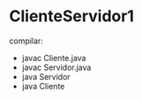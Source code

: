 # ClienteServidor1

compilar:
  - javac Cliente.java
  - javac Servidor.java
  - java Servidor
  - java Cliente
